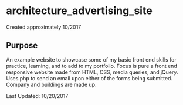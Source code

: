 # architecture_advertising_site
Created approximately 10/2017

## Purpose
An example website to showcase some of my basic front end skills for practice, learning, and to add to my portfolio. Focus is pure a front end responsive website made from HTML, CSS, media queries, and jQuery. Uses php to send an email upon either of the forms being submitted. Company and buildings are made up.

Last Updated: 10/20/2017
